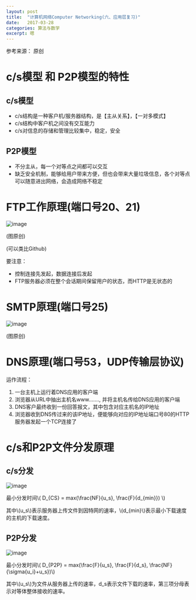 ```yaml
---
layout: post
title:  "计算机网络Computer Networking(六、应用层复习)"
date:   2017-03-28
categories: 算法与数学
excerpt: 嗯
---
```


<script type="text/javascript" src="http://cdn.mathjax.org/mathjax/latest/MathJax.js?config=default"></script>

参考来源： 原创

# c/s模型 和 P2P模型的特性

## c/s模型

* c/s结构是一种客户机/服务器结构，是【主从关系】，【一对多模式】
* c/s结构中客户机之间没有交互能力
* c/s对信息的存储和管理比较集中，稳定，安全

## P2P模型

* 不分主从，每一个对等点之间都可以交互
* 缺乏安全机制，能够给用户带来方便，但也会带来大量垃圾信息，各个对等点可以随意进出网络，会造成网络不稳定

# FTP工作原理(端口号20、21)

![image](http://i2.muimg.com/1949/a8cb7ed9b4da5d08.png)

(图原创)

(可以类比Github)

要注意：

* 控制连接先发起，数据连接后发起
* FTP服务器必须在整个会话期间保留用户的状态，而HTTP是无状态的

# SMTP原理(端口号25)

![image](http://i2.muimg.com/1949/b6b0bb07dfb2d1ea.png)

(图原创)

# DNS原理(端口号53，UDP传输层协议)

运作流程：

1. 一台主机上运行着DNS应用的客户端
2. 浏览器从URL中抽出主机名www......., 并将主机名传给DNS应用的客户端
3. DNS客户最终收到一份回答报文，其中包含对应主机名的IP地址
4. 浏览器收到DNS传过来的该IP地址，便能够向对应的IP地址端口号80的HTTP服务器发起一个TCP连接了

# c/s和P2P文件分发原理

## c/s分发

![image](http://i4.buimg.com/1949/046c201fd6681f51.png)

最小分发时间\\( D_{CS} = max(\frac{NF}{u_s}, \frac{F}{d_{min}}) \\)

其中\\(u_s\\)表示服务器上传文件到因特网的速率，\\(d_{min}\\)表示最小下载速度的主机的下载速度。

## P2P分发

![image](http://i4.buimg.com/1949/9c726fa771706692.png)

最小分发时间\\( D_{P2P} = max(\frac{F}{u_s}, \frac{F}{d_s}, \frac{NF}{\sigma{u_i}+u_s})\\)

其中\\(u_s\\)为文件从服务器上传的速率，d_s表示文件下载的速率，第三项分母表示对等体整体接收的速率。
